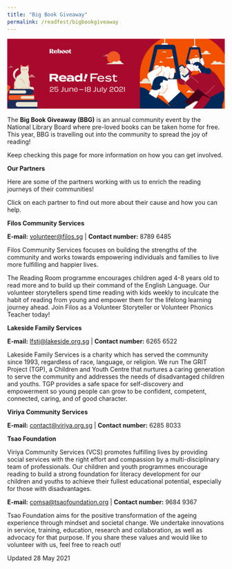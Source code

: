 ```yaml
---
title: "Big Book Giveaway"
permalink: /readfest/bigbookgiveaway
---
```


![banner RF](\images\RF_WebsiteHeader.png)

The **Big Book Giveaway (BBG)** is an annual community event by the National Library Board where pre-loved books can be taken home for free. This year, BBG is travelling out into the community to spread the joy of reading!

Keep checking this page for more information on how you can get involved. 

 

**Our Partners** 

Here are some of the partners working with us to enrich the reading journeys of their communities! 

Click on each partner to find out more about their cause and how you can help. 

 

**Filos Community Services**   

**E-mail:** [volunteer@filos.sg](mailto:volunteer@filos.sg) | **Contact number:** 8789 6485

Filos Community Services focuses on building the strengths of the community and works towards empowering individuals and families to live more fulfilling and happier lives.

The Reading Room programme encourages children aged 4-8 years old to read more and to build up their command of the English Language. Our volunteer storytellers spend time reading with kids weekly to inculcate the habit of reading from young and empower them for the lifelong learning journey ahead. Join Filos as a Volunteer Storyteller or Volunteer Phonics Teacher today!



**Lakeside Family Services**  

**E-mail:** [lfstj@lakeside.org.sg](mailto:lfstj@lakeside.org.sg) | **Contact number:** 6265 6522

Lakeside Family Services is a charity which has served the community since 1993, regardless of race, language, or religion. We run The GRIT Project (TGP), a Children and Youth Centre that nurtures a caring generation to serve the community and addresses the needs of disadvantaged children and youths. TGP provides a safe space for self-discovery and empowerment so young people can grow to be confident, competent, connected, caring, and of good character.



**Viriya Community Services**   

**E-mail:** [contact@viriya.org.sg](mailto:contact@viriya.org.sg) | **Contact number:** 6285 8033

  

**Tsao Foundation**   

Viriya Community Services (VCS) promotes fulfilling lives by providing social services with the right effort and compassion by a multi-disciplinary team of professionals. Our children and youth programmes encourage reading to build a strong foundation for literacy development for our children and youths to achieve their fullest educational potential, especially for those with disadvantages. 

**E-mail:** [comsa@tsaofoundation.org](mailto:comsa@tsaofoundation.org) | **Contact number:** 9684 9367

Tsao Foundation aims for the positive transformation of the ageing experience through mindset and societal change. We undertake innovations in service, training, education, research and collaboration, as well as advocacy for that purpose. If you share these values and would like to volunteer with us, feel free to reach out!




Updated 28 May 2021

